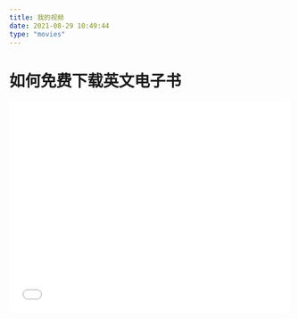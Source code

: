 ```yaml
---
title: 我的视频
date: 2021-08-29 10:49:44
type: "movies"
---
```


<!DOCTYPE HTML>
<html>
    <head>
    <style type="text/css">
        .aspect-ratio {
            position: relative;
            width: 100%;
            height: 0;
            padding-bottom: 75%;
        }
    .aspect-ratio iframe {
        position: absolute;
        width: 100%;
        height: 100%;
        left: 0;
        top: 0;
    }
    </style>
    </head>
    <body>
        <h1> 如何免费下载英文电子书  </h1>
        <div class="aspect-ratio" >
            <iframe src="//player.bilibili.com/player.html?aid=462273390&bvid=BV1AL411J7g8&cid=388776132&page=1&high_quality=1" scrolling="no" border="0" frameborder="no" framespacing="0" allowfullscreen="true" sandbox="allow-top-navigation allow-same-origin allow-forms allow-scripts"> </iframe>
        </div>
    </body>
</html>
